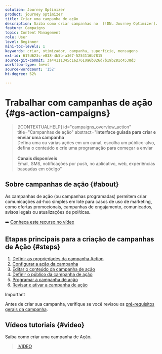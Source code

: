 ```yaml
---
solution: Journey Optimizer
product: journey optimizer
title: Criar uma campanha de ação
description: Saiba como criar campanhas no  [!DNL Journey Optimizer].
feature: Campaigns
topic: Content Management
role: User
level: Beginner
mini-toc-levels: 1
keywords: criar, otimizador, campanha, superfície, mensagens
exl-id: 617d623c-e038-4b5b-a367-5254116b7815
source-git-commit: 3a44111345c1627610a6b026d7b19b281c4538d3
workflow-type: tm+mt
source-wordcount: '152'
ht-degree: 52%

---
```



# Trabalhar com campanhas de ação {#gs-action-campaigns}

>[!CONTEXTUALHELP]
>id="campaigns_overview_action"
>title="Campanhas de ação"
>abstract="**Interface guiada para criar e enviar uma campanha**<br/> Defina uma ou várias ações em um canal, escolha um público-alvo, defina o conteúdo e crie uma programação para começar a enviar <br/><br/>**Canais disponíveis**<br/> Email, SMS, notificações por push, no aplicativo, web, experiências baseadas em código"

## Sobre campanhas de ação {#about}

As campanhas de ação (ou campanhas programadas) permitem criar comunicações ad-hoc simples em lote para casos de uso de marketing, como ofertas promocionais, campanhas de engajamento, comunicados, avisos legais ou atualizações de políticas.

➡️ [Conheça este recurso no vídeo](#video)

## Etapas principais para a criação de campanhas de Ação {#steps}

1. [Definir as propriedades da campanha Action](campaign-properties.md)
1. [Configurar a ação da campanha](campaign-action.md)
1. [Editar o conteúdo da campanha de ação](campaign-content.md)
1. [Definir o público da campanha de ação](campaign-audience.md)
1. [Programar a campanha de ação](campaign-schedule.md)
1. [Revisar e ativar a campanha de ação](review-activate-campaign.md)

>[!IMPORTANT]
>
>Antes de criar sua campanha, verifique se você revisou os [pré-requisitos gerais da campanha](../campaigns/get-started-with-campaigns.md#prerequisites).

## Vídeos tutoriais {#video}

Saiba como criar uma campanha de Ação.

>[!VIDEO](https://video.tv.adobe.com/v/3414156?quality=12&captions=por_br)
